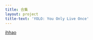 ```yaml
---
title: 合集
layout: project
title-text: 'YOLO: You Only Live Once'
---
```


[ihhao](../postButHide/2024-05-08-膀胱癌的流行病学和病因学.html)